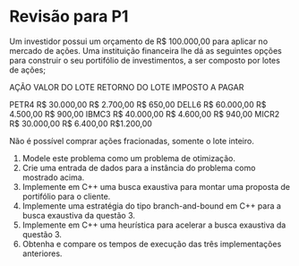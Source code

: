 # Revisão para P1

Um investidor possui um orçamento de R$ 100.000,00 para aplicar no mercado de ações. Uma instituição financeira lhe dá as seguintes opções para construir o seu portifólio de investimentos, a ser composto por lotes de ações;

AÇÃO         VALOR DO LOTE          RETORNO DO LOTE     IMPOSTO A PAGAR

PETR4         R$ 30.000,00            R$ 2.700,00         R$  650,00
DELL6         R$ 60.000,00            R$ 4.500,00         R$  900,00
IBMC3         R$ 40.000,00            R$ 4.600,00         R$  940,00
MICR2         R$ 30.000,00            R$ 6.400,00         R$1.200,00

Não é possível comprar ações fracionadas, somente o lote inteiro. 

1. Modele este problema como um problema de otimização.
2. Crie uma entrada de dados para a instância do problema como mostrado acima.
3. Implemente em C++ uma busca exaustiva para montar uma proposta de portifólio para o cliente.
4. Implemente uma estratégia do tipo branch-and-bound em C++ para a busca exaustiva da questão 3.
5. Implemente em C++ uma heurística para acelerar a busca exaustiva da questão 3.
6. Obtenha e compare os tempos de execução das três implementações anteriores.




